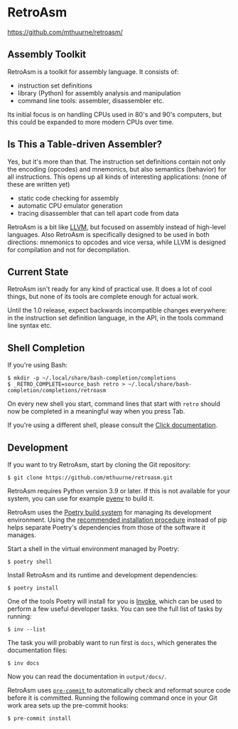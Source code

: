 RetroAsm
========

<https://github.com/mthuurne/retroasm/>

Assembly Toolkit
----------------

RetroAsm is a toolkit for assembly language. It consists of:

- instruction set definitions
- library (Python) for assembly analysis and manipulation
- command line tools: assembler, disassembler etc.

Its initial focus is on handling CPUs used in 80's and 90's computers, but this could be expanded to more modern CPUs over time.

Is This a Table-driven Assembler?
---------------------------------

Yes, but it's more than that. The instruction set definitions contain not only the encoding (opcodes) and mnemonics, but also semantics (behavior) for all instructions. This opens up all kinds of interesting applications: (none of these are written yet)

- static code checking for assembly
- automatic CPU emulator generation
- tracing disassembler that can tell apart code from data

RetroAsm is a bit like [LLVM](https://llvm.org/), but focused on assembly instead of high-level languages. Also RetroAsm is specifically designed to be used in both directions: mnemonics to opcodes and vice versa, while LLVM is designed for compilation and not for decompilation.

Current State
-------------

RetroAsm isn't ready for any kind of practical use. It does a lot of cool things, but none of its tools are complete enough for actual work.

Until the 1.0 release, expect backwards incompatible changes everywhere: in the instruction set definition language, in the API, in the tools command line syntax etc.

Shell Completion
----------------

If you're using Bash:

    $ mkdir -p ~/.local/share/bash-completion/completions
    $ _RETRO_COMPLETE=source_bash retro > ~/.local/share/bash-completion/completions/retroasm

On every new shell you start, command lines that start with `retro` should now be completed in a meaningful way when you press Tab.

If you're using a different shell, please consult the [Click documentation](https://click.palletsprojects.com/en/7.x/bashcomplete/).

Development
-----------

If you want to try RetroAsm, start by cloning the Git repository:

    $ git clone https://github.com/mthuurne/retroasm.git

RetroAsm requires Python version 3.9 or later. If this is not available for your system, you can use for example [pyenv](https://github.com/pyenv/pyenv) to build it.

RetroAsm uses the [Poetry build system](https://poetry.eustace.io/) for managing its development environment. Using the [recommended installation procedure](https://github.com/sdispater/poetry#installation) instead of pip helps separate Poetry's dependencies from those of the software it manages.

Start a shell in the virtual environment managed by Poetry:

    $ poetry shell

Install RetroAsm and its runtime and development dependencies:

    $ poetry install

One of the tools Poetry will install for you is [Invoke](https://www.pyinvoke.org/), which can be used to perform a few useful developer tasks. You can see the full list of tasks by running:

    $ inv --list

The task you will probably want to run first is `docs`, which generates the documentation files:

    $ inv docs

Now you can read the documentation in `output/docs/`.

RetroAsm uses [`pre-commit` ](https://pre-commit.com/) to automatically check and reformat source code before it is committed. Running the following command once in your Git work area sets up the pre-commit hooks:

    $ pre-commit install

